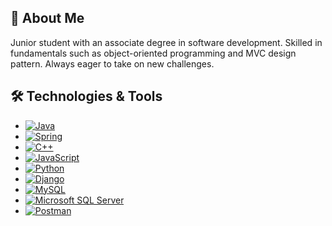 ## 👋  About Me
Junior student with an associate degree in software development. Skilled in fundamentals such as object-oriented programming and MVC design pattern. Always eager to take on new challenges.

## 🛠️ Technologies & Tools
- [![Java](https://img.shields.io/badge/Java-ED8B00?style=for-the-badge&logo=java&logoColor=white)](https://www.java.com)
- [![Spring](https://img.shields.io/badge/Spring-6DB33F?style=for-the-badge&logo=spring&logoColor=white)](https://spring.io)
- [![C++](https://img.shields.io/badge/C++-00599C?style=for-the-badge&logo=cplusplus&logoColor=white)](https://isocpp.org/)
- [![JavaScript](https://img.shields.io/badge/JavaScript-F7DF1E?style=for-the-badge&logo=javascript&logoColor=black)](https://www.javascript.com)
- [![Python](https://img.shields.io/badge/Python-3776AB?style=for-the-badge&logo=python&logoColor=white)](https://www.python.org)
- [![Django](https://img.shields.io/badge/Django-092E20?style=for-the-badge&logo=django&logoColor=white)](https://www.djangoproject.com)
- [![MySQL](https://img.shields.io/badge/MySQL-4479A1?style=for-the-badge&logo=mysql&logoColor=white)](https://www.mysql.com)
- [![Microsoft SQL Server](https://img.shields.io/badge/Microsoft%20SQL%20Server-CC2927?style=for-the-badge&logo=microsoft%20sql%20server&logoColor=white)](https://www.microsoft.com/en-us/sql-server)
- [![Postman](https://img.shields.io/badge/Postman-FF6C37?style=for-the-badge&logo=postman&logoColor=white)](https://www.postman.com)

